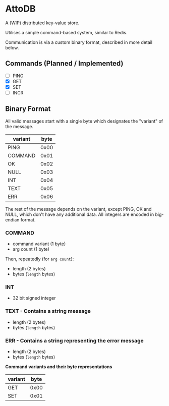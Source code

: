 # AttoDB

A (WIP) distributed key-value store.

Utilises a simple command-based system, similar to Redis.

Communication is via a custom binary format, described in more detail below.

## Commands (Planned / Implemented)
- [ ] PING
- [x] GET
- [x] SET
- [ ] INCR

## Binary Format

All valid messages start with a single byte which designates the "variant" of the message.

| **variant** | **byte** |
| ----------- | -------- |
| PING        | 0x00     |
| COMMAND     | 0x01     |
| OK          | 0x02     |
| NULL        | 0x03     |
| INT         | 0x04     |
| TEXT        | 0x05     |
| ERR         | 0x06     |

The rest of the message depends on the variant, except PING, OK and NULL, which don't have any additional data.
All integers are encoded in big-endian format.

### COMMAND
- command variant (1 byte)
- arg count (1 byte)

Then, repeatedly (for `arg count`):

- length (2 bytes)
- bytes (`length` bytes)

### INT
- 32 bit signed integer

### TEXT - Contains a string message
- length (2 bytes)
- bytes (`length` bytes)

### ERR - Contains a string representing the error message
- length (2 bytes)
- bytes (`length` bytes)

**Command variants and their byte representations**

| **variant** | **byte** |
| ----------- | -------- |
| GET         | 0x00     |
| SET         | 0x01     |
